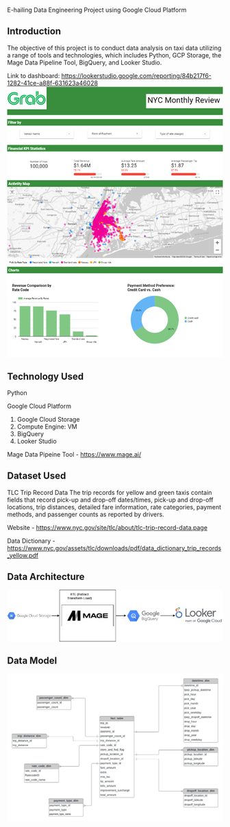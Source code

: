 E-hailing Data Engineering Project using Google Cloud Platform

## Introduction

The objective of this project is to conduct data analysis on taxi data utilizing a range of tools and technologies, which includes Python, GCP Storage, the Mage Data Pipeline Tool, BigQuery, and Looker Studio.

Link to dashboard: https://lookerstudio.google.com/reporting/84b217f6-1282-41ce-a88f-631623a46028
<img src="dashboard.png">

## Technology Used
Python

Google Cloud Platform
1. Google Cloud Storage
2. Compute Engine: VM
3. BigQuery
4. Looker Studio

Mage Data Pipeine Tool - https://www.mage.ai/

## Dataset Used
TLC Trip Record Data
The trip records for yellow and green taxis contain fields that record pick-up and drop-off dates/times, pick-up and drop-off locations, trip distances, detailed fare information, rate categories, payment methods, and passenger counts as reported by drivers.

Website - https://www.nyc.gov/site/tlc/about/tlc-trip-record-data.page

Data Dictionary - https://www.nyc.gov/assets/tlc/downloads/pdf/data_dictionary_trip_records_yellow.pdf

## Data Architecture 
<img src="datapipeline.png">

## Data Model
<img src="datamodeldiagram.jpeg">
